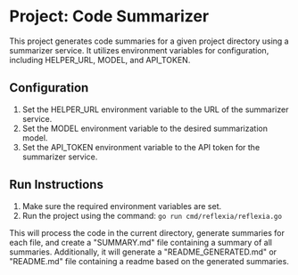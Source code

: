 # Project: Code Summarizer

This project generates code summaries for a given project directory using a summarizer service. It utilizes environment variables for configuration, including HELPER_URL, MODEL, and API_TOKEN.

## Configuration

1. Set the HELPER_URL environment variable to the URL of the summarizer service.
2. Set the MODEL environment variable to the desired summarization model.
3. Set the API_TOKEN environment variable to the API token for the summarizer service.

## Run Instructions

1. Make sure the required environment variables are set.
2. Run the project using the command: `go run cmd/reflexia/reflexia.go`

This will process the code in the current directory, generate summaries for each file, and create a "SUMMARY.md" file containing a summary of all summaries. Additionally, it will generate a "README_GENERATED.md" or "README.md" file containing a readme based on the generated summaries.

